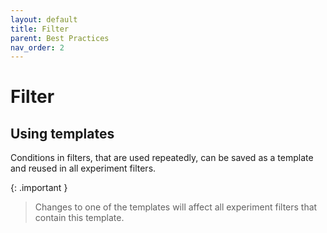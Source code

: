 ```yaml
---
layout: default
title: Filter
parent: Best Practices
nav_order: 2
---
```


# Filter

## Using templates

Conditions in filters, that are used repeatedly, can be saved as a template and reused in all experiment filters.

{: .important }
> Changes to one of the templates will affect all experiment filters that contain this template.
